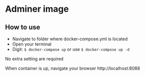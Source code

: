 # Adminer image

## How to use

* Navigate to folder where docker-compose.yml is located
* Open your terminal
* Digit: `$ docker-compose up` or use `$ docker-compose up -d`

No extra setting are required

When container is up, navigate your browser http://localhost:8088